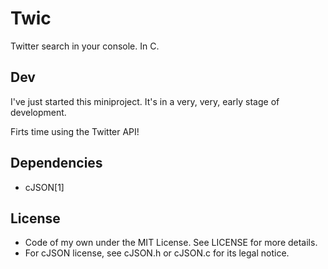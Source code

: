 Twic
====
Twitter search in your console. In C.

Dev
---
I've just started this miniproject. It's in a very, very, early stage of development.

Firts time using the Twitter API!

Dependencies
------------
* cJSON[1]

License
-------
* Code of my own under the MIT License. See LICENSE for more details.
* For cJSON license, see cJSON.h or cJSON.c for its legal notice.
